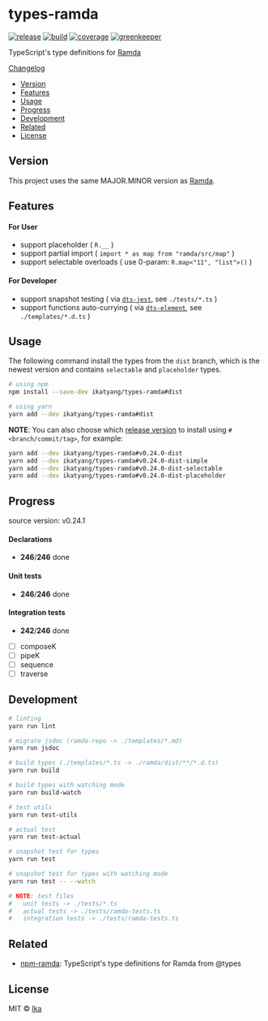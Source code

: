 # types-ramda

[![release](https://img.shields.io/github/release/ikatyang/types-ramda.svg)](https://github.com/ikatyang/types-ramda/releases)
[![build](https://travis-ci.org/ikatyang/types-ramda.svg?branch=master)](https://travis-ci.org/ikatyang/types-ramda)
[![coverage](https://img.shields.io/codecov/c/github/ikatyang/types-ramda/master.svg)](https://codecov.io/gh/ikatyang/types-ramda)
[![greenkeeper](https://badges.greenkeeper.io/ikatyang/types-ramda.svg)](https://greenkeeper.io/)

TypeScript's type definitions for [Ramda](https://github.com/ramda/ramda)

[Changelog](https://github.com/ikatyang/types-ramda/blob/master/CHANGELOG.md)

- [Version](#version)
- [Features](#features)
- [Usage](#usage)
- [Progress](#progress)
- [Development](#development)
- [Related](#related)
- [License](#license)

## Version

This project uses the same MAJOR.MINOR version as [Ramda](https://github.com/ramda/ramda).

## Features

#### For User

- support placeholder ( `R.__` )
- support partial import ( `import * as map from "ramda/src/map"` )
- support selectable overloads ( use 0-param: `R.map<"11", "list">()` )

#### For Developer

- support snapshot testing ( via [`dts-jest`](https://github.com/ikatyang/dts-jest), see `./tests/*.ts` )
- support functions auto-currying ( via [`dts-element`](https://github.com/ikatyang/dts-element), see `./templates/*.d.ts` )

## Usage

The following command install the types from the `dist` branch, which is the newest version and contains `selectable` and `placeholder` types.

```sh
# using npm
npm install --save-dev ikatyang/types-ramda#dist

# using yarn
yarn add --dev ikatyang/types-ramda#dist
```

**NOTE**: You can also choose which [release version](https://github.com/ikatyang/types-ramda/releases) to install using `#<branch/commit/tag>`, for example:

```sh
yarn add --dev ikatyang/types-ramda#v0.24.0-dist
yarn add --dev ikatyang/types-ramda#v0.24.0-dist-simple
yarn add --dev ikatyang/types-ramda#v0.24.0-dist-selectable
yarn add --dev ikatyang/types-ramda#v0.24.0-dist-placeholder
```

## Progress

source version: v0.24.1

#### Declarations

- __246__/__246__ done

#### Unit tests

- __246__/__246__ done

#### Integration tests

- __242__/__246__ done
- [ ] composeK
- [ ] pipeK
- [ ] sequence
- [ ] traverse

## Development

```sh
# linting
yarn run lint

# migrate jsdoc (ramda-repo -> ./templates/*.md)
yarn run jsdoc

# build types (./templates/*.ts -> ./ramda/dist/**/*.d.ts)
yarn run build

# build types with watching mode
yarn run build-watch

# test utils
yarn run test-utils

# actual test
yarn run test-actual

# snapshot test for types
yarn run test

# snapshot test for types with watching mode
yarn run test -- --watch

# NOTE: test files
#   unit tests -> ./tests/*.ts
#   actual tests -> ./tests/ramda-tests.ts
#   integration tests -> ./tests/ramda-tests.ts
```

## Related

- [npm-ramda](https://github.com/types/npm-ramda): TypeScript's type definitions for Ramda from @types

## License

MIT © [Ika](https://github.com/ikatyang)
